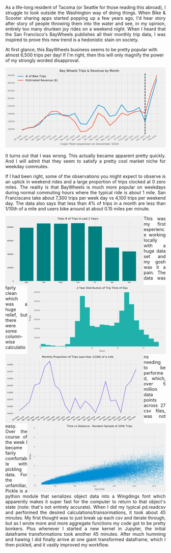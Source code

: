 <p align="justify">
As a life-long resident of Tacoma (or Seattle for those reading this abroad), I struggle to look outside the Washington way of doing things. When Bike & Scooter sharing apps started popping up a few years ago, I'd hear story after story of people throwing them into the water and see, in my opinion, entirely too many drunken joy rides on a weekend night. When I heard that the San Francisco's BayWheels publishes all their monthly trip data, I was inspired to prove this new trend is a hedonistic stain on society.
    
At first glance, this BayWheels business seems to be pretty popular with almost 6,500 trips per day! If I'm right, then this will only magnify the power of my strongly worded disapproval.
 
<p align="center">    
<img src="https://raw.githubusercontent.com/isaac-campbell-smith/BayWheels/master/Charts/Growth.png" />

<p align="justify">
It turns out that I was wrong. This actually became apparent pretty quickly. And I will admit that they seem to satisfy a pretty cool market niche for weekday commutes.
<p align="justify">
If I had been right, some of the observations you might expect to observe is an uptick in weekend rides and a large proportion of trips clocked at 0 zero miles. The reality is that BayWheels is much more popular on weekdays during normal commuting hours where the typical ride is about 1 mile. San Franciscans take about 7,300 trips per week day vs 4,100 trips per weekend day. The data also says that less than 4% of trips in a month are less than 1/10th of a mile and users bike around at about 0.15 miles per minute.  </p>


<img src="https://raw.githubusercontent.com/isaac-campbell-smith/BayWheels/master/Charts/TripsperDay.png" width="435" align='left'/>
<img src="https://raw.githubusercontent.com/isaac-campbell-smith/BayWheels/master/Charts/TripTimeDistribution.png" width="435" align='right'/>
<img src="https://raw.githubusercontent.com/isaac-campbell-smith/BayWheels/master/Charts/ShortTripsProportion.png" width="435" align='left'/>
<img src="https://raw.githubusercontent.com/isaac-campbell-smith/BayWheels/master/Charts/TimevDistance.png" width="435" align='right'/>
    
<p align="justify">
This was my first experience working locally with a huge data set and my gosh was it a pain. The data was fairly clean which was a huge relief, but there were some column-wise calculations needing to be performed, which, over 5 million data points across 27 csv files, was not easy. Over the course of the week I became fairly comfortable with pickling data. For the unfamiliar, Pickle is a python module that serializes object data into a Wingdings font which apparently makes it super fast for the computer to return to that object's state (note: that's not entirely accurate). When I did my typical pd.readcsv and performed the desired calculations/transormations, it took about 45 minutes. My first thought was to just break up each csv and iterate through, but as I wrote more and more aggregate functions my code got to be pretty bonkers. Plus whenever I started a new kernel in Jupyter, the initial dataframe transformations took another 45 minutes. After much humming and hawing I did finally arrive at one giant transformed dataframe, which I then pickled, and it vastly improved my workflow. 
